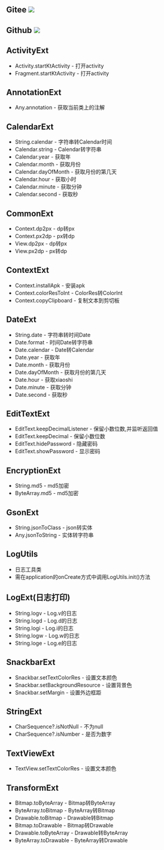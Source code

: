 ## Gitee  [![](https://jitpack.io/v/com.gitee.catchpig/kmvvm.svg)](https://jitpack.io/#com.gitee.catchpig/kmvvm)

## Github  [![](https://jitpack.io/v/catchpig/kmvvm.svg)](https://jitpack.io/#catchpig/kmvvm)

## ActivityExt

+ Activity.startKtActivity -  打开activity
+ Fragment.startKtActivity - 打开activity

## AnnotationExt

+ Any.annotation - 获取当前类上的注解

## CalendarExt

+ String.calendar - 字符串转Calendar时间
+ Calendar.string - Calendar转字符串
+ Calendar.year - 获取年
+ Calendar.month - 获取月份
+ Calendar.dayOfMonth - 获取月份的第几天
+ Calendar.hour - 获取小时
+ Calendar.minute - 获取分钟
+ Calendar.second - 获取秒

## CommonExt

+ Context.dp2px - dp转px
+ Context.px2dp - px转dp
+ View.dp2px - dp转px
+ View.px2dp - px转dp

## ContextExt

+ Context.installApk - 安装apk
+ Context.colorResToInt - ColorRes转ColorInt
+ Context.copyClipboard - 复制文本到剪切板

## DateExt

+ String.date - 字符串转时间Date
+ Date.format - 时间Date转字符串
+ Date.calendar - Date转Calendar
+ Date.year - 获取年
+ Date.month - 获取月份
+ Date.dayOfMonth - 获取月份的第几天
+ Date.hour - 获取xiaoshi
+ Date.minute - 获取分钟
+ Date.second - 获取秒

## EditTextExt

+ EditText.keepDecimalListener - 保留小数位数,并监听返回值
+ EditText.keepDecimal - 保留小数位数
+ EditText.hidePassword - 隐藏密码
+ EditText.showPassword - 显示密码

## EncryptionExt

+ String.md5 - md5加密
+ ByteArray.md5 - md5加密

## GsonExt

+ String.jsonToClass - json转实体
+ Any.jsonToString - 实体转字符串

## LogUtils

+ 日志工具类
+ 需在application的onCreate方式中调用LogUtils.init()方法

## LogExt(日志打印)

+ String.logv - Log.v的日志
+ String.logd - Log.d的日志
+ String.logi - Log.i的日志
+ String.logw - Log.w的日志
+ String.loge - Log.e的日志

## SnackbarExt

+ Snackbar.setTextColorRes - 设置文本颜色
+ Snackbar.setBackgroundResource - 设置背景色
+ Snackbar.setMargin - 设置外边框距

## StringExt

+ CharSequence?.isNotNull - 不为null
+ CharSequence?.isNumber - 是否为数字

## TextViewExt

+ TextView.setTextColorRes - 设置文本颜色

## TransformExt

+ Bitmap.toByteArray - Bitmap转ByteArray
+ ByteArray.toBitmap - ByteArray转Bitmap
+ Drawable.toBitmap - Drawable转Bitmap
+ Bitmap.toDrawable - Bitmap转Drawable
+ Drawable.toByteArray - Drawable转ByteArray
+ ByteArray.toDrawable - ByteArray转Drawable
